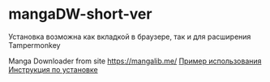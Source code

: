 # mangaDW-short-ver
Установка возможна как вкладкой в браузере, так и для расширения Tampermonkey

Manga Downloader from site https://mangalib.me/
[Пример использования](https://www.twitch.tv/videos/548637154) 
[Инструкция по установке](https://youtu.be/A5ZTIHvd9FE)
